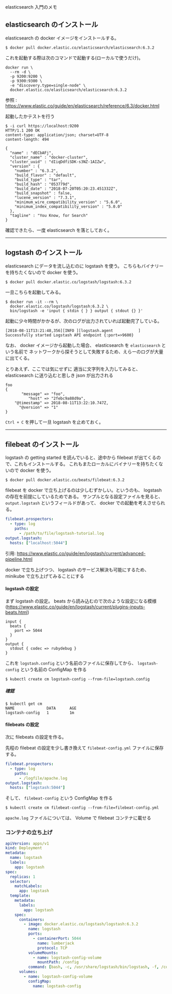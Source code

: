 elasticsearch 入門のメモ

elasticsearch のインストール
---

elasticsearch の docker イメージをインストールする。

```
$ docker pull docker.elastic.co/elasticsearch/elasticsearch:6.3.2
```

これを起動する際は次のコマンドで起動する(ローカルで使うだけ)。

```
docker run \
  --rm -d \
  -p 9200:9200 \
  -p 9300:9300 \
  -e "discovery.type=single-node" \
  docker.elastic.co/elasticsearch/elasticsearch:6.3.2
```

参照 : https://www.elastic.co/guide/en/elasticsearch/reference/6.3/docker.html

起動したかテストを行う

```
$ -i curl https://localhost:9200
HTTP/1.1 200 OK
content-type: application/json; charset=UTF-8
content-length: 494

{
  "name" : "dECbAFj",
  "cluster_name" : "docker-cluster",
  "cluster_uuid" : "dIiqDdfiSDK-s3NZ-1AIZw",
  "version" : {
    "number" : "6.3.2",
    "build_flavor" : "default",
    "build_type" : "tar",
    "build_hash" : "053779d",
    "build_date" : "2018-07-20T05:20:23.451332Z",
    "build_snapshot" : false,
    "lucene_version" : "7.3.1",
    "minimum_wire_compatibility_version" : "5.6.0",
    "minimum_index_compatibility_version" : "5.0.0"
  },
  "tagline" : "You Know, for Search"
}
```

確認できたら、一度 elasticsearch を落としておく。

---

logstash のインストール
---

elasticsearch にデータを流し込むのに logstash を使う。
こちらもバイナリーを持ちたくないので docker を使う。

```
$ docker pull docker.elastic.co/logstash/logstash:6.3.2
```

一旦こちらを起動してみる。

```
$ docker run -it --rm \
  docker.elastic.co/logstash/logstash:6.3.2 \
  bin/logstash -e 'input { stdin { } } output { stdout {} }'
```

起動に少々時間がかかるが、次のログが出力されていれば起動完了している。

```
[2018-08-11T13:21:48,356][INFO ][logstash.agent           ] Successfully started Logstash API endpoint {:port=>9600}
```

なお、 docker イメージから起動した場合、 elasticsearch を `elasticsearch` という名前で
ネットワークから探そうとして失敗するため、えらーのログが大量に出てくる。

とりあえず、ここでは気にせずに 適当に文字列を入力してみると、 elasticsearch に送り込むと思しき json が出力される

```
foo
{
       "message" => "foo",
          "host" => "2febc9a88d9a",
    "@timestamp" => 2018-08-11T13:22:10.747Z,
      "@version" => "1"
}
```

`Ctrl + C` を押して一旦 logstash を止めておく。

---

filebeat のインストール
---

logstash の getting started を読んでいると、途中から filebeat が出てくるので、これもインストールする。
これもまたローカルにバイナリーを持ちたくないので docker を使う。

```
$ docker pull docker.elastic.co/beats/filebeat:6.3.2
```

filebeat を docker で立ち上げるのは少しむずかしい。というのも、 logstash の存在を前提にしているためである。
サンプルとなる設定ファイルを見ると、 `output.logstash` というフィールドがあって、 docker での起動を考えさせられる。

```yaml
filebeat.prospectors:
  - type: log
    paths:
      - /path/to/file/logstash-tutorial.log
output.logstash:
  hosts: ["localhost:5044"]
```

引用: https://www.elastic.co/guide/en/logstash/current/advanced-pipeline.html

docker で立ち上げつつ、 logstash のサービス解決も可能にするため、 minikube で立ち上げてみることにする

#### logstash の設定

まず logstash の設定。 beats から読み込むので次のような設定になる模様(https://www.elastic.co/guide/en/logstash/current/plugins-inputs-beats.html)

```
input {
  beats {
    port => 5044
  }
}
output {
  stdout { codec => rubydebug }
}
```

これを `logstash.config` という名前のファイルに保存してから、 `logstash-config` という名前の ConfigMap を作る

```
$ kubectl create cm logstash-config --from-file=logstash.config
```

##### 確認

```
$ kubectl get cm
NAME              DATA      AGE
logstash-config   1         1m
```

#### filebeats の設定

次に filebeats の設定を作る。

先程の filebeat の設定を少し書き換えて `filebeat-config.yml` ファイルに保存する。

```yaml
filebeat.prospectors:
  - type: log
    paths:
      - /logfile/apache.log
output.logstash:
  hosts: ["logstash:5044"]
```

そして、 `filebeat-config` という ConfigMap を作る

```
$ kubectl create cm filebeat-config --from-file=filebeat-config.yml
```

`apache.log` ファイルについては、 Volume で filebeat コンテナに載せる

### コンテナの立ち上げ



```yaml
apiVersion: apps/v1
kind: Deployment
metadata:
  name: logstash
  labels:
    app: logstash
spec:
  replicas: 1
  selector:
    matchLabels:
      app: logstash
  template:
    metadata:
      labels:
        app: logstash
    spec:
      containers:
        - image: docker.elastic.co/logstash/logstash:6.3.2
          name: logstash
          ports:
            - containerPort: 5044
              name: lumberjack
              protocol: TCP
          volumeMounts:
            - name: logstash-config-volume
              mountPath: /config
          command: [bash, -c, /usr/share/logstash/bin/logstash, -f, /config/logstash.config]
      volumes:
        - name: logstash-config-volume
          configMap:
            name: logstash-config
```



